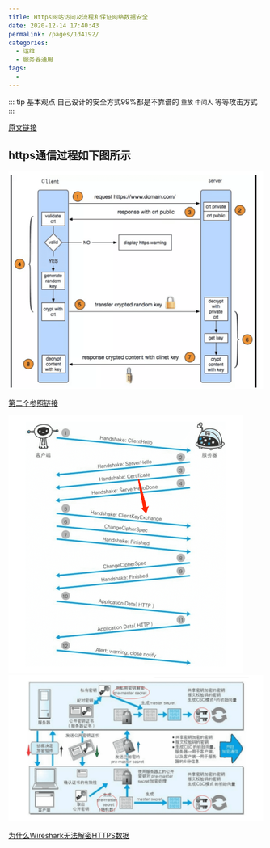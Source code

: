 ```yaml
---
title: Https网站访问及流程和保证网络数据安全
date: 2020-12-14 17:40:43
permalink: /pages/1d4192/
categories:
  - 运维
  - 服务器通用
tags:
  - 
---
```


::: tip 基本观点
自己设计的安全方式99%都是不靠谱的 `重放`  `中间人` 等等攻击方式
:::


[原文链接](https://studygolang.com/articles/28163)



## https通信过程如下图所示

<img src="./minilet/image-20201214174211625.png" alt="image-20201214174211625" style="zoom:50%;" />





[第二个参照链接](https://segmentfault.com/a/1190000017850148)

<img src="./minilet/image-20201214174915357.png" alt="image-20201214174915357" style="zoom:50%;" />

<img src="./minilet/image-20201214175007158.png" alt="image-20201214175007158" style="zoom:50%;" />



[为什么Wireshark无法解密HTTPS数据](https://blog.csdn.net/linuxnews/article/details/51900900)



